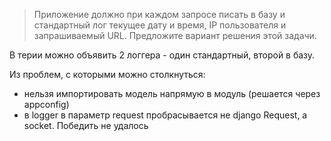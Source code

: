 > Приложение должно при каждом запросе писать в базу и стандартный лог текущее дату и время, IP пользователя и запрашиваемый URL. Предложите вариант решения этой задачи.

В терии можно объявить 2 логгера - один стандартный, второй в базу.

Из проблем, с которыми можно столкнуться:
* нельзя импортировать модель напрямую в модуль (решается через appconfig)
* в logger в параметр request пробрасывается не django Request, а socket. Победить не удалось
